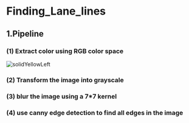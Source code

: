 # Finding_Lane_lines

## 1.Pipeline

### (1) Extract color using RGB color space



![solidYellowLeft](https://user-images.githubusercontent.com/45247795/62015654-17b46600-b1e0-11e9-828d-35257c7f7b3a.jpg)


### (2) Transform the image into grayscale



### (3) blur the image using a 7*7 kernel




### (4) use canny edge detection to find all edges in the image
